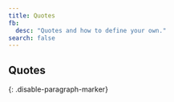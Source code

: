 ```yaml
---
title: Quotes
fb:
  desc: "Quotes and how to define your own."
search: false
---
```


## Quotes
{: .disable-paragraph-marker}

